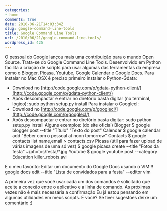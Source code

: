```yaml
---
categories:
- home
comments: true
date: 2010-06-21T14:03:34Z
slug: google-command-line-tools
title: Google Command Line Tools
url: /2010/06/21/google-command-line-tools/
wordpress_id: 425
---
```


O pessoal do Google lançou mais uma contribuição para o mundo Open Source. Trata-se do Google Command Line Tools. Desenvolvido em Python facilita a criação de scripts para usar algumas das ferramentas da empresa como o Blogger, Picasa, Youtube, Google Calendar e Google Docs.
Para instalar no Mac OSX é preciso primeiro instalar o Python-Gdata:
- Download no [http://code.google.com/p/gdata-python-client/](http://code.google.com/p/gdata-python-client/)
- Após descompactar e entrar no diretório basta digitar (no terminal, lógico): sudo python setup.py install
Para instalar o Googlecl:
- Download no [http://code.google.com/p/googlecl/](http://code.google.com/p/googlecl/)
- Após descompactar e entrar no diretório basta digitar: sudo python setup.py install
Alguns exemplos: (do site oficial)
Blogger
  $ google blogger post --title "Título" "Texto do post"
Calendar
  $ google calendar add "Beber com o pessoal at noon tomorrow"
Contacts
  $ google contacts list name,email > contacts.csv
Picasa (útil para fazer upload de várias imagens de uma só vez)
  $ google picasa create --title "Fotos da festa" ~/photos/festa/*.jpg
Youtube
   $ google youtube post --category Education killer_robots.avi

E o meu favorito: Editar um documento do Google Docs usando o VIM!!!
google docs edit --title "Lista de convidados para a festa" --editor vim

A primeira vez que você usar cada um dos comandos é solicitado que aceite a conexão entre o aplicativo e a linha de comando. As próximas vezes não é mais necessária a confirmação
Eu já estou pensando em algumas utilidades em meus scripts. E você? Se tiver sugestões deixe um comentário ;)
